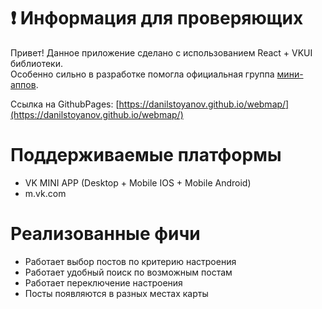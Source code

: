 # ❗ Информация для проверяющих

Привет! Данное приложение сделано с использованием React + VKUI библиотеки.<br />
Особенно сильно в разработке помогла официальная группа [мини-аппов](https://vk.com/vkappsdev).

Ссылка на GithubPages: [https://danilstoyanov.github.io/webmap/](https://danilstoyanov.github.io/webmap/)

# Поддерживаемые платформы
* VK MINI APP (Desktop + Mobile IOS + Mobile Android)
* m.vk.com

# Реализованные фичи
* Работает выбор постов по критерию настроения
* Работает удобный поиск по возможным постам
* Работает переключение настроения
* Посты появляются в разных местах карты
